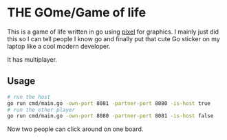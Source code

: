 # THE GOme/Game of life

This is a game of life written in go using [pixel](https://github.com/faiface/pixel) for graphics.
I mainly just did this so I can tell people I know go and finally put that cute Go sticker on my
laptop like a cool modern developer.

It has multiplayer.

## Usage

```bash
# run the host
go run cmd/main.go -own-port 8081 -partner-port 8080 -is-host true
# run the other player
go run cmd/main.go -own-port 8080 -partner-port 8081 -is-host false
```

Now two people can click around on one board.
